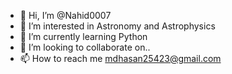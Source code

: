 - 👋 Hi, I’m @Nahid0007
- 👀 I’m interested in Astronomy and Astrophysics
- 🌱 I’m currently learning Python
- 💞️ I’m looking to collaborate on..
- 📫 How to reach me mdhasan25423@gmail.com

<!---
Nahid0007/Nahid0007 is a ✨ special ✨ repository because its `README.md` (this file) appears on your GitHub profile.
You can click the Preview link to take a look at your changes.
--->
